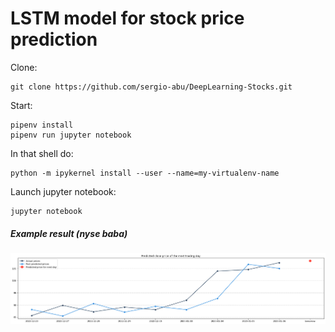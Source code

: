 # LSTM model for stock price prediction


Clone:
```
git clone https://github.com/sergio-abu/DeepLearning-Stocks.git
```
Start:
```
pipenv install
pipenv run jupyter notebook
```
In that shell do:
```
python -m ipykernel install --user --name=my-virtualenv-name
```
Launch jupyter notebook:
```
jupyter notebook
```

##### Example result (nyse baba)
![RESULT](BABA5.png)
